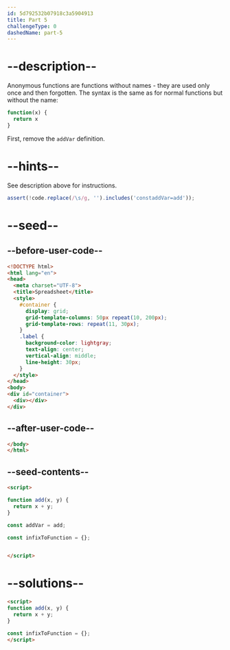 ```yaml
---
id: 5d792532b07918c3a5904913
title: Part 5
challengeType: 0
dashedName: part-5
---
```


# --description--

Anonymous functions are functions without names - they are used only once and then forgotten. The syntax is the same as for normal functions but without the name:

```js
function(x) {
  return x
}
```

First, remove the `addVar` definition.

# --hints--

See description above for instructions.

```js
assert(!code.replace(/\s/g, '').includes('constaddVar=add'));
```

# --seed--

## --before-user-code--

```html
<!DOCTYPE html>
<html lang="en">
<head>
  <meta charset="UTF-8">
  <title>Spreadsheet</title>
  <style>
    #container {
      display: grid;
      grid-template-columns: 50px repeat(10, 200px);
      grid-template-rows: repeat(11, 30px);
    }
    .label {
      background-color: lightgray;
      text-align: center;
      vertical-align: middle;
      line-height: 30px;
    }
  </style>
</head>
<body>
<div id="container">
  <div></div>
</div>
```

## --after-user-code--

```html
</body>
</html>
```

## --seed-contents--

```html
<script>

function add(x, y) {
  return x + y;
}

const addVar = add;

const infixToFunction = {};


</script>
```

# --solutions--

```html
<script>
function add(x, y) {
  return x + y;
}

const infixToFunction = {};
</script>
```
